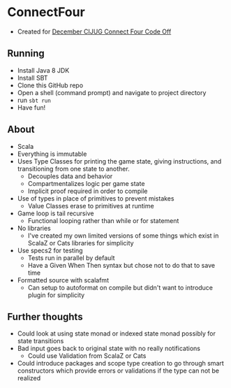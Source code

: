 # ConnectFour
- Created for [December CIJUG Connect Four Code Off](https://github.com/central-iowa-java-users-group/connect-four/blob/master/README.md)

## Running
- Install Java 8 JDK
- Install SBT
- Clone this GitHub repo
- Open a shell (command prompt) and navigate to project directory
- run `sbt run`
- Have fun!

## About
- Scala
- Everything is immutable
- Uses Type Classes for printing the game state, giving instructions, and transitioning from one state to another.
  - Decouples data and behavior
  - Compartmentalizes logic per game state
  - Implicit proof required in order to compile
- Use of types in place of primitives to prevent mistakes
  - Value Classes erase to primitives at runtime
- Game loop is tail recursive
  - Functional looping rather than while or for statement  
- No libraries
  - I've created my own limited versions of some things 
  which exist in ScalaZ or Cats libraries for simplicity
- Use specs2 for testing
  - Tests run in parallel by default
  - Have a Given When Then syntax but chose not to do that to save time  
- Formatted source with scalafmt
  - Can setup to autoformat on compile but didn't want to introduce plugin for simplicity    

## Further thoughts
- Could look at using state monad or indexed state monad possibly for state transitions
- Bad input goes back to original state with no really notifications
  - Could use Validation from ScalaZ or Cats
- Could introduce packages and scope type creation to go through smart constructors 
which provide errors or validations if the type can not be realized   